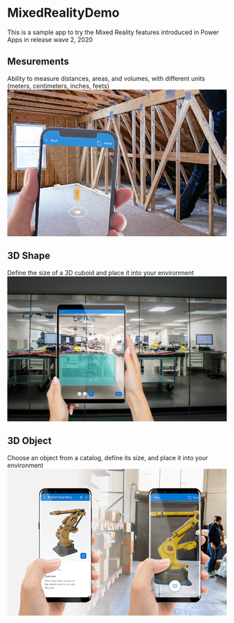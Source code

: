 # MixedRealityDemo
This is a sample app to try the Mixed Reality features introduced in Power Apps in release wave 2, 2020


## Mesurements
Ability to measure distances, areas, and volumes, with different units (meters, centimeters, inches, feets)
![Mesurement Photo](https://raw.githubusercontent.com/Nicokirr/MixedRealityDemo/main/MeasurmentsFull.png)

## 3D Shape
Define the size of a 3D cuboid and place it into your environment
![3D Shape Photo](https://raw.githubusercontent.com/Nicokirr/MixedRealityDemo/main/ShapeBackground.png)

## 3D Object
Choose an object from a catalog, define its size, and place it into your environment
![3D Object Photo](https://raw.githubusercontent.com/Nicokirr/MixedRealityDemo/main/3Dobject2.png)
